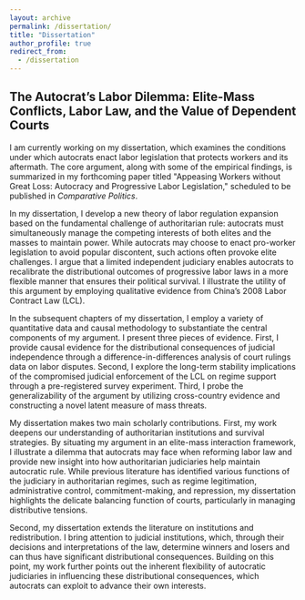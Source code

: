 ```yaml
---
layout: archive
permalink: /dissertation/
title: "Dissertation"
author_profile: true
redirect_from:
  - /dissertation
---
```



## The Autocrat’s Labor Dilemma: Elite-Mass Conflicts, Labor Law, and the Value of Dependent Courts

I am currently working on my dissertation, which examines the conditions under which autocrats enact labor legislation that protects workers and its aftermath. The core argument, along with some of the empirical findings, is summarized in my forthcoming paper titled "Appeasing Workers without Great Loss: Autocracy and Progressive Labor Legislation," scheduled to be published in _Comparative Politics_.

In my dissertation, I develop a new theory of labor regulation expansion based on the fundamental challenge of authoritarian rule: autocrats must simultaneously manage the competing interests of both elites and the masses to maintain power. While autocrats may choose to enact pro-worker legislation to avoid popular discontent, such actions often provoke elite challenges. I argue that a limited independent judiciary enables autocrats to recalibrate the distributional outcomes of progressive labor laws in a more flexible manner that ensures their political survival. I illustrate the utility of this argument by employing qualitative evidence from China’s 2008 Labor Contract Law (LCL).

In the subsequent chapters of my dissertation, I employ a variety of quantitative data and causal methodology to substantiate the central components of my argument. I present three pieces of evidence. First, I provide causal evidence for the distributional consequences of judicial independence through a difference-in-differences analysis of court rulings data on labor disputes. Second, I explore the long-term stability implications of the compromised judicial enforcement of the LCL on regime support through a pre-registered survey experiment. Third, I probe the generalizability of the argument by utilizing cross-country evidence and constructing a novel latent measure of mass threats.

My dissertation makes two main scholarly contributions. First, my work deepens our understanding of authoritarian institutions and survival strategies. By situating my argument in an elite-mass interaction framework, I illustrate a dilemma that autocrats may face when reforming labor law and provide new insight into how authoritarian judiciaries help maintain autocratic rule. While previous literature has identified various functions of the judiciary in authoritarian regimes, such as regime legitimation, administrative control, commitment-making, and repression, my dissertation highlights the delicate balancing function of courts, particularly in managing distributive tensions. 

Second, my dissertation extends the literature on institutions and redistribution. I bring attention to judicial institutions, which, through their decisions and interpretations of the law, determine winners and losers and can thus have significant distributional consequences. Building on this point, my work further points out the inherent flexibility of autocratic judiciaries in influencing these distributional consequences, which autocrats can exploit to advance their own interests. 
